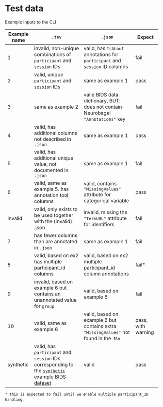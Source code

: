 # Test data

Example inputs to the CLI

| Example name     | `.tsv`                                                             | `.json`                                                                          | Expect |
|---------|--------------------------------------------------------------------|----------------------------------------------------------------------------------|--------|
| 1       | invalid, non-unique combinations of `participant` and `session` IDs | valid, has `IsAbout` annotations for `participant` and `session` ID columns      | fail   |
| 2       | valid, unique `participant` and `session` IDs                      | same as example 1                                                                | pass   |
| 3       | same as example 2                                                  | valid BIDS data dictionary, BUT: does not contain Neurobagel `"Annotations"` key | fail   |
| 4       | valid, has additional columns not described in `.json`             | same as example 1                                                                | pass   |
| 5       | valid, has additional unique value, not documented in `.json`      | same as example 1                                                                | fail   |
| 6       | valid, same as example 5. has annotation tool columns              | valid, contains `"MissingValues"` attribute for categorical variable             | pass   |
| invalid | valid, only exists to be used together with the (invalid) .json    | invalid, missing the `"TermURL"` attribute for identifiers                       | fail   |
| 7       | has fewer columns than are annotated in `.json`                    | same as example 1                                                                | fail   |
| 8       | valid, based on ex2 has multiple participant_id columns            | valid, based on ex2 multiple participant_id column annotations                   | fail*  |
| 9       | invalid, based on example 6 but contains an unannotated value for `group`            | valid, based on example 6                   | fail  |
| 10       | valid, same as example 6           | valid, based on example 6 but contains extra `"MissingValues"` not found in the .tsv                   | pass, with warning  |
| synthetic       | valid, has `participant` and `session` IDs corresponding to the [`synthetic` example BIDS dataset](https://github.com/bids-standard/bids-examples/tree/master/synthetic)           | valid                   | pass  |

`* this is expected to fail until we enable multiple participant_ID handling`.